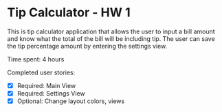 # Tip Calculator - HW 1

This is tip calculator application that allows the user to input a bill amount and know what the total of the bill will be including tip. The user can save the tip percentage amount by entering the settings view.

Time spent: 4 hours

Completed user stories:

 * [x] Required: Main View
 * [x] Required: Settings View
 * [x] Optional: Change layout colors, views
